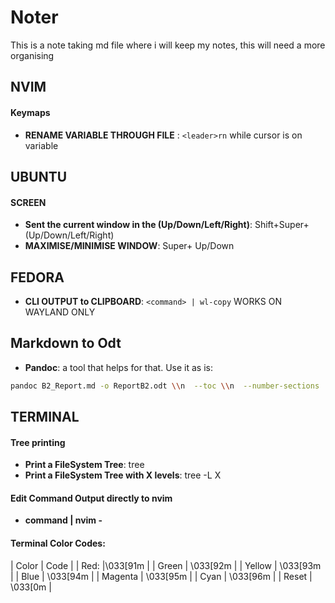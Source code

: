 # Noter

This is a note taking md file where i will keep my notes, this will need a more organising

## NVIM 

#### Keymaps
* **RENAME VARIABLE THROUGH FILE** : `<leader>rn` while cursor is on variable

## UBUNTU

#### SCREEN
* **Sent the current window in the (Up/Down/Left/Right)**:  Shift+Super+ (Up/Down/Left/Right)
* **MAXIMISE/MINIMISE WINDOW**: Super+ Up/Down


## FEDORA
* **CLI OUTPUT to CLIPBOARD**: ```<command> | wl-copy``` WORKS ON WAYLAND ONLY

## Markdown to Odt

* **Pandoc**: a tool that helps for that. Use it as is:
```bash
pandoc B2_Report.md -o ReportB2.odt \\n  --toc \\n  --number-sections 
```

## TERMINAL

#### Tree printing

* **Print a FileSystem Tree**: tree
* **Print a FileSystem Tree with X levels**: tree -L X

#### Edit Command Output directly to nvim

* **command | nvim -**

#### Terminal Color Codes:
| Color |  Code |
| Red:  |\033[91m |
| Green |  \033[92m |
| Yellow | \033[93m |
| Blue | \033[94m |
| Magenta |  \033[95m |
| Cyan | \033[96m |
| Reset |  \033[0m |

